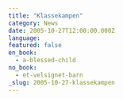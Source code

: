 ```yaml
---
title: "Klassekampen"
category: News
date: 2005-10-27T12:00:00.000Z
language:
featured: false
en_book:
  - a-blessed-child
no_book:
  - et-velsignet-barn
_slug: 2005-10-27-klassekampen
---
```

